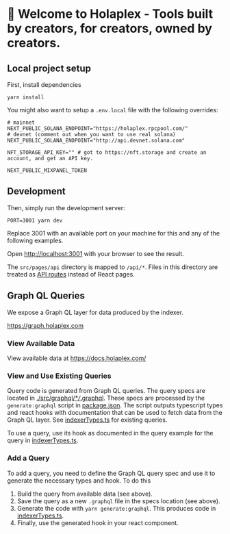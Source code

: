# 👋 Welcome to Holaplex - Tools built by creators, for creators, owned by creators.

## Local project setup

First, install dependencies

```
yarn install
```

You might also want to setup a `.env.local` file with the following overrides:

```env
# mainnet
NEXT_PUBLIC_SOLANA_ENDPOINT="https://holaplex.rpcpool.com/"
# devnet (comment out when you want to use real solana)
NEXT_PUBLIC_SOLANA_ENDPOINT="http://api.devnet.solana.com"

NFT_STORAGE_API_KEY="" # got to https://nft.storage and create an account, and get an API key.

NEXT_PUBLIC_MIXPANEL_TOKEN
```

## Development

Then, simply run the development server:

```
PORT=3001 yarn dev
```

Replace 3001 with an available port on your machine for this and any of the following examples.

Open [http://localhost:3001](http://localhost:3001) with your browser to see the result.

The `src/pages/api` directory is mapped to `/api/*`. Files in this directory are treated as [API routes](https://nextjs.org/docs/api-routes/introduction) instead of React pages.

## Graph QL Queries

We expose a Graph QL layer for data produced by the indexer.

https://graph.holaplex.com

### View Available Data

View available data at https://docs.holaplex.com/

### View and Use Existing Queries

Query code is generated from Graph QL queries.
The query specs are located in [./src/graphql/\*_/_.graphql](./src/graphql/).
These specs are processed by the `generate:graphql` script in [package.json](./package.json).
The script outputs typescript types and react hooks with documentation that can be used to fetch data from
the Graph QL layer. See [indexerTypes.ts](./src/graphql/indexerTypes.ts) for existing queries.

To use a query, use its hook as documented in the query example for the query in [indexerTypes.ts](./src/graphql/indexerTypes.ts).

### Add a Query

To add a query, you need to define the Graph QL query spec and use it to generate the necessary
types and hook. To do this

1. Build the query from available data (see above).
1. Save the query as a new `.graphql` file in the specs location (see above).
1. Generate the code with `yarn generate:graphql`. This produces code in [indexerTypes.ts](./src/graphql/indexerTypes.ts).
1. Finally, use the generated hook in your react component.

